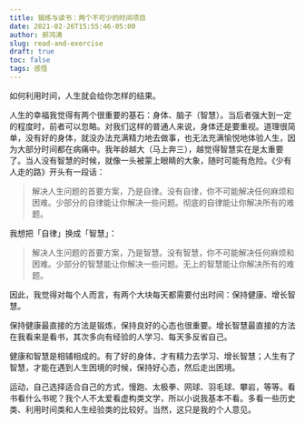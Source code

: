 ```yaml
---
title: 锻炼与读书：两个不可少的时间项目
date: 2021-02-26T15:55:46-05:00
author: 郝鸿涛
slug: read-and-exercise
draft: true
toc: false
tags: 感悟
---
```


如何利用时间，人生就会给你怎样的结果。

人生的幸福我觉得有两个很重要的基石：身体、脑子（智慧）。当后者强大到一定的程度时，前者可以忽略。对我们这样的普通人来说，身体还是要重视。道理很简单，没有好的身体，就没办法充满精力地去做事，也无法充满愉悦地体验人生，因为大部分时间都在病痛中。我年龄越大（马上奔三），越觉得智慧实在是太重要了。当人没有智慧的时候，就像一头被蒙上眼睛的大象，随时可能有危险。《少有人走的路》开头有一段话：

>解决人生问题的首要方案，乃是自律。没有自律，你不可能解决任何麻烦和困难。少部分的自律能让你解决一些问题。彻底的自律能让你解决所有的难题。

我想把「自律」换成「智慧」：

>解决人生问题的首要方案，乃是智慧。没有智慧，你不可能解决任何麻烦和困难。少部分的智慧能让你解决一些问题。无上的智慧能让你解决所有的难题。

因此，我觉得对每个人而言，有两个大块每天都需要付出时间：保持健康、增长智慧。

保持健康最直接的方法是锻炼，保持良好的心态也很重要。增长智慧最直接的方法在我看来是看书，其次多向有经验的人学习、每天多反省自己。

健康和智慧是相辅相成的。有了好的身体，才有精力去学习、增长智慧；人生有了智慧，才能在遇到人生困境的时候，保持好心态，然后走出困境。

运动，自己选择适合自己的方式，慢跑、太极拳、网球、羽毛球、攀岩，等等。看书看什么书呢？我个人不太爱看虚构类文学，所以小说我基本不看。多看一些历史类、利用时间类和人生经验类的比较好。当然，这只是我的个人意见。